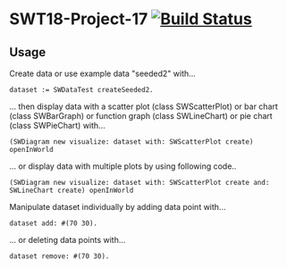 # SWT18-Project-17 [![Build Status](https://travis-ci.org/hpi-swa-teaching/StatisticsWorkbench.svg?branch=squeak_4_6_support)](https://travis-ci.org/hpi-swa-teaching/StatisticsWorkbench)


## Usage

Create data or use example data "seeded2" with...

```
dataset := SWDataTest createSeeded2.
```

... then display data with a scatter plot (class SWScatterPlot) or bar chart (class SWBarGraph) or function graph (class SWLineChart) or pie chart (class SWPieChart) with... 

```
(SWDiagram new visualize: dataset with: SWScatterPlot create) openInWorld 
```

... or display data with multiple plots by using following code..

```
(SWDiagram new visualize: dataset with: SWScatterPlot create and: SWLineChart create) openInWorld 
```

Manipulate dataset individually by adding data point with...

```
dataset add: #(70 30).
```

... or deleting data points with...

```
dataset remove: #(70 30).
```
